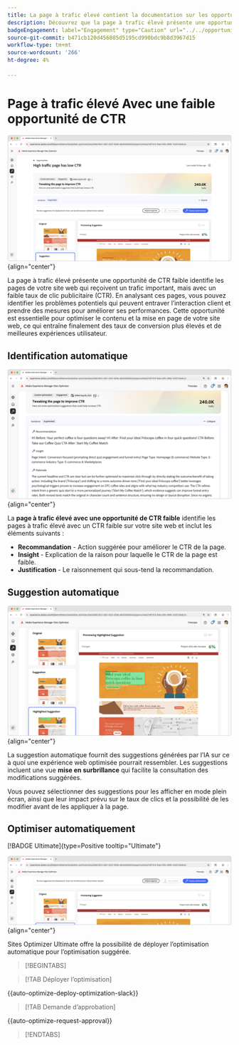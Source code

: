 ```yaml
---
title: La page à trafic élevé contient la documentation sur les opportunités à faible taux de clics .
description: Découvrez que la page à trafic élevé présente une opportunité de faible taux de clics et comment l’utiliser pour augmenter l’engagement sur votre site web.
badgeEngagement: label="Engagement" type="Caution" url="../../opportunity-types/engagement.md" tooltip="Engagement"
source-git-commit: b471cb120d456805d5195cd990bdc9b8d3967d15
workflow-type: tm+mt
source-wordcount: '266'
ht-degree: 4%

---
```



# Page à trafic élevé Avec une faible opportunité de CTR

![Page à trafic élevé Avec une faible opportunité de CTR](./assets/high-traffic-page-has-low-ctr/hero.png){align="center"}

La page à trafic élevé présente une opportunité de CTR faible identifie les pages de votre site web qui reçoivent un trafic important, mais avec un faible taux de clic publicitaire (CTR). En analysant ces pages, vous pouvez identifier les problèmes potentiels qui peuvent entraver l’interaction client et prendre des mesures pour améliorer ses performances. Cette opportunité est essentielle pour optimiser le contenu et la mise en page de votre site web, ce qui entraîne finalement des taux de conversion plus élevés et de meilleures expériences utilisateur.

## Identification automatique

![La page à trafic élevé d’identification automatique présente des problèmes de taux de clics faible](./assets/high-traffic-page-has-low-ctr/auto-identify.png){align="center"}

La **page à trafic élevé avec une opportunité de CTR faible** identifie les pages à trafic élevé avec un CTR faible sur votre site web et inclut les éléments suivants :

* **Recommandation** - Action suggérée pour améliorer le CTR de la page.
* **Insight** - Explication de la raison pour laquelle le CTR de la page est faible.
* **Justification** - Le raisonnement qui sous-tend la recommandation.

## Suggestion automatique

![La page de suggestion automatique de trafic élevé présente des problèmes de taux de clics faible](./assets/high-traffic-page-has-low-ctr/auto-suggest.png){align="center"}

La suggestion automatique fournit des suggestions générées par l’IA sur ce à quoi une expérience web optimisée pourrait ressembler. Les suggestions incluent une vue **mise en surbrillance** qui facilite la consultation des modifications suggérées.

Vous pouvez sélectionner des suggestions pour les afficher en mode plein écran, ainsi que leur impact prévu sur le taux de clics et la possibilité de les modifier avant de les appliquer à la page.

## Optimiser automatiquement

[!BADGE Ultimate]{type=Positive tooltip="Ultimate"}

![ La page Optimisation automatique du trafic élevé présente des problèmes de faible taux de clics](./assets/high-traffic-page-has-low-ctr/auto-optimize.png){align="center"}

Sites Optimizer Ultimate offre la possibilité de déployer l’optimisation automatique pour l’optimisation suggérée.

>[!BEGINTABS]

>[!TAB Déployer l’optimisation]

{{auto-optimize-deploy-optimization-slack}}

>[!TAB Demande d’approbation]

{{auto-optimize-request-approval}}

>[!ENDTABS]
